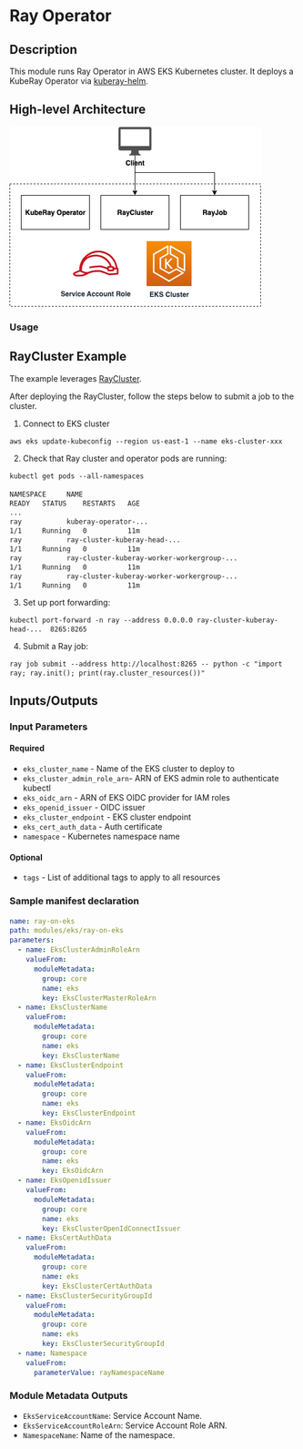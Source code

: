 # Ray Operator

## Description

This module runs Ray Operator in AWS EKS Kubernetes cluster. It deploys a KubeRay Operator via [kuberay-helm](https://github.com/ray-project/kuberay-helm).

## High-level Architecture

![Ray on EKS Module Architecture](docs/_static/ray-on-eks-module-architecture.png "Ray on EKS Module Architecture")

### Usage

## RayCluster Example

The example leverages [RayCluster](https://docs.ray.io/en/latest/cluster/kubernetes/getting-started/raycluster-quick-start.html).

After deploying the RayCluster, follow the steps below to submit a job to the cluster.

1. Connect to EKS cluster
```
aws eks update-kubeconfig --region us-east-1 --name eks-cluster-xxx
```

2. Check that Ray cluster and operator pods are running:

```
kubectl get pods --all-namespaces

NAMESPACE     NAME                                                        READY   STATUS    RESTARTS   AGE
...
ray           kuberay-operator-...                                        1/1     Running   0          11m
ray           ray-cluster-kuberay-head-...                                1/1     Running   0          11m
ray           ray-cluster-kuberay-worker-workergroup-...                  1/1     Running   0          11m
ray           ray-cluster-kuberay-worker-workergroup-...                  1/1     Running   0          11m
```

3. Set up port forwarding:

```
kubectl port-forward -n ray --address 0.0.0.0 ray-cluster-kuberay-head-...  8265:8265
```

4. Submit a Ray job:
```
ray job submit --address http://localhost:8265 -- python -c "import ray; ray.init(); print(ray.cluster_resources())"
```

## Inputs/Outputs

### Input Parameters

#### Required

- `eks_cluster_name` - Name of the EKS cluster to deploy to
- `eks_cluster_admin_role_arn`- ARN of EKS admin role to authenticate kubectl
- `eks_oidc_arn` - ARN of EKS OIDC provider for IAM roles
- `eks_openid_issuer` - OIDC issuer
- `eks_cluster_endpoint` - EKS cluster endpoint
- `eks_cert_auth_data` - Auth certificate
- `namespace` - Kubernetes namespace name

#### Optional

- `tags` - List of additional tags to apply to all resources

### Sample manifest declaration

```yaml
name: ray-on-eks
path: modules/eks/ray-on-eks
parameters:
  - name: EksClusterAdminRoleArn
    valueFrom:
      moduleMetadata:
        group: core
        name: eks
        key: EksClusterMasterRoleArn
  - name: EksClusterName
    valueFrom:
      moduleMetadata:
        group: core
        name: eks
        key: EksClusterName
  - name: EksClusterEndpoint
    valueFrom:
      moduleMetadata:
        group: core
        name: eks
        key: EksClusterEndpoint
  - name: EksOidcArn
    valueFrom:
      moduleMetadata:
        group: core
        name: eks
        key: EksOidcArn
  - name: EksOpenidIssuer
    valueFrom:
      moduleMetadata:
        group: core
        name: eks
        key: EksClusterOpenIdConnectIssuer
  - name: EksCertAuthData
    valueFrom:
      moduleMetadata:
        group: core
        name: eks
        key: EksClusterCertAuthData
  - name: EksClusterSecurityGroupId
    valueFrom:
      moduleMetadata:
        group: core
        name: eks
        key: EksClusterSecurityGroupId
  - name: Namespace
    valueFrom:
      parameterValue: rayNamespaceName
```

### Module Metadata Outputs

- `EksServiceAccountName`: Service Account Name.
- `EksServiceAccountRoleArn`: Service Account Role ARN.
- `NamespaceName`: Name of the namespace.

